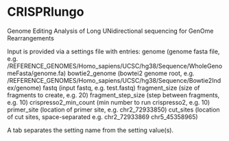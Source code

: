 # CRISPRlungo
Genome Editing Analysis of Long UNidirectional sequencing for GenOme Rearrangements


Input is provided via a settings file with entries:
genome (genome fasta file, e.g. /REFERENCE_GENOMES/Homo_sapiens/UCSC/hg38/Sequence/WholeGenomeFasta/genome.fa)
bowtie2_genome (bowtei2 genome root, e.g. /REFERENCE_GENOMES/Homo_sapiens/UCSC/hg38/Sequence/Bowtie2Index/genome)
fastq (input fastq, e.g. test.fastq)
fragment_size (size of fragments to create, e.g. 20)
fragment_step_size (step between fragments, e.g. 10)
crispresso2_min_count (min number to run crispresso2, e.g. 10)
primer_site (location of primer site, e.g. chr2_72933850)
cut_sites (location of cut sites, space-separated e.g. chr2_72933869 chr5_45358965)

A tab separates the setting name from the setting value(s).

